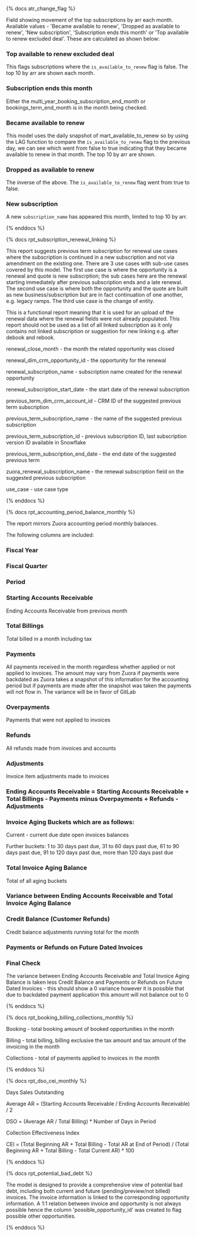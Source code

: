 {% docs atr_change_flag %}

Field showing movement of the top subscriptions by arr each month. Available values - 'Became available to renew', 'Dropped as available to renew', 'New subscription', 'Subscription ends this month' or 'Top available to renew excluded deal'. These are calculated as shown below:

### Top available to renew excluded deal

This flags subscriptions where the `is_available_to_renew` flag is false. The top 10 by arr are shown each month.

### Subscription ends this month

Either the multi_year_booking_subscription_end_month or bookings_term_end_month is in the month being checked.

### Became available to renew

This model uses the daily snapshot of mart_available_to_renew so by using the LAG function to compare the `is_available_to_renew` flag to the previous day, we can see which went from false to true indicating that they became available to renew in that month. The top 10 by arr are shown.

### Dropped as available to renew

The inverse of the above. The `is_available_to_renew` flag went from true to false.

### New subscription

A new `subscription_name` has appeared this month, limited to top 10 by arr.

{% enddocs %}

{% docs rpt_subscription_renewal_linking %}

This report suggests previous term subscription for renewal use cases where the subscription is continued in a new subscription and not via amendment on the existing one. There are 3 use cases with sub-use cases covered by this model. The first use case is where the opportunity is a renewal and quote is new subscrption; the sub cases here are the renewal starting immediately after previous subscription ends and a late renewal. The second use case is where both the opportunity and the quote are built as new business/subscription but are in fact continuation of one another, e.g. legacy ramps. The third use case is the change of entity.

This is a functional report meaning that it is used for an upload of the renewal data where the renewal fields were not already populated. This report should not be used as a list of all linked subscription as it only contains not linked subscription or suggestion for new linking e.g. after debook and rebook.

renewal_close_month - the month the related opportunity was closed

renewal_dim_crm_opportunity_id - the opportunity for the renewal

renewal_subscription_name - subscription name created for the renewal opportunity

renewal_subscription_start_date - the start date of the renewal subscription

previous_term_dim_crm_account_id - CRM ID of the suggested previous term subscription

previous_term_subscription_name - the name of the suggested previous subscription

previous_term_subscription_id - previous subscription ID, last subscription version ID available in Snowflake

previous_term_subscription_end_date - the end date of the suggested previous term

zuora_renewal_subscription_name - the renewal subscription field on the suggested previous subscription

use_case - use case type

{% enddocs %}

{% docs rpt_accounting_period_balance_monthly %}

The report mirrors Zuora accounting period monthly balances.

The  following columns are included:

### Fiscal Year

### Fiscal Quarter

### Period

### Starting Accounts Receivable 
Ending Accounts Receivable from previous month

### Total Billings 
Total billed in a month including tax

### Payments
All payments received in the month regardless whether applied or not applied to invoices. The amount may vary from Zuora if payments were backdated as Zuora takes a snapshot of this information for the accounting period but if payments are made after the snapshot was taken the payments will not flow in. The variance will be in favor of GitLab

### Overpayments 
Payments that were not applied to invoices

### Refunds 
All refunds made from invoices and accounts

### Adjustments 
Invoice item adjustments made to invoices

### Ending Accounts Receivable = Starting Accounts Receivable + Total Billings - Payments minus Overpayments + Refunds - Adjustments

### Invoice Aging Buckets which are as follows:

Current - current due date open invoices balances

Further buckets: 1 to 30 days past due, 31 to 60 days past due, 61 to 90 days past due, 91 to 120 days past due, more than 120 days past due

### Total Invoice Aging Balance 
Total of all aging buckets

### Variance between Ending Accounts Receivable and Total Invoice Aging Balance

### Credit Balance (Customer Refunds) 
Credit balance adjustments running total for the month

### Payments or Refunds on Future Dated Invoices

### Final Check 
The variance between Ending Accounts Receivable and Total Invoice Aging Balance is taken less Credit Balance and Payments or Refunds on Future Dated Invoices - this should show a 0 variance however it is possible that due to backdated payment application this amount will not balance out to 0

{% enddocs %}

{% docs rpt_booking_billing_collections_monthly %}

Booking - total booking amount of booked opportunities in the month

Billing - total billing, billing exclusive the tax amount and tax amount of the invoicing in the month

Collections - total of payments applied to invoices in the month

{% enddocs %}

{% docs rpt_dso_cei_monthly %}

Days Sales Outstanding

Average AR = (Starting Accounts Receivable / Ending Accounts Receivable) / 2

DSO = (Average AR / Total Billing) * Number of Days in Period

Collection Effectiveness Index

CEI = (Total Beginning AR + Total Billing - Total AR at End of Period) / (Total Beginning AR + Total Billing - Total Current AR) * 100

{% enddocs %}

{% docs rpt_potential_bad_debt %}

The model is designed to provide a comprehensive view of potential bad debt, including both current and future (pending/preview/not billed) invoices. The invoice information is linked to the corresponding opportunity information. A 1:1 relation between invoice and opportunity is not always possible hence the column 'possible_opportunity_id' was created to flag possible other opportunities.

{% enddocs %}
